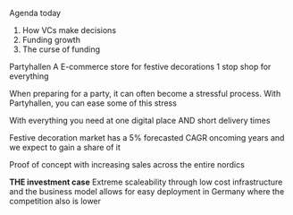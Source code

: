 Agenda today
1. How VCs make decisions
2. Funding growth
3. The curse of funding




Partyhallen
A E-commerce store for festive decorations
1 stop shop for everything

When preparing for a party, it can often become a stressful process.
With Partyhallen, you can ease some of this stress

With everything you need at one digital place AND short delivery times

Festive decoration market has a 5% forecasted CAGR oncoming years and we expect to gain a share of it

Proof of concept with increasing sales across the entire nordics


**THE investment case**
Extreme scaleability through low cost infrastructure and the business model allows for easy deployment in Germany where the competition also is lower




